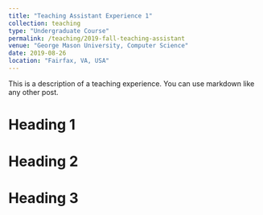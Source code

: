 ```yaml
---
title: "Teaching Assistant Experience 1"
collection: teaching
type: "Undergraduate Course"
permalink: /teaching/2019-fall-teaching-assistant
venue: "George Mason University, Computer Science"
date: 2019-08-26
location: "Fairfax, VA, USA"
---
```


This is a description of a teaching experience. You can use markdown like any other post.

Heading 1
======

Heading 2
======

Heading 3
======
